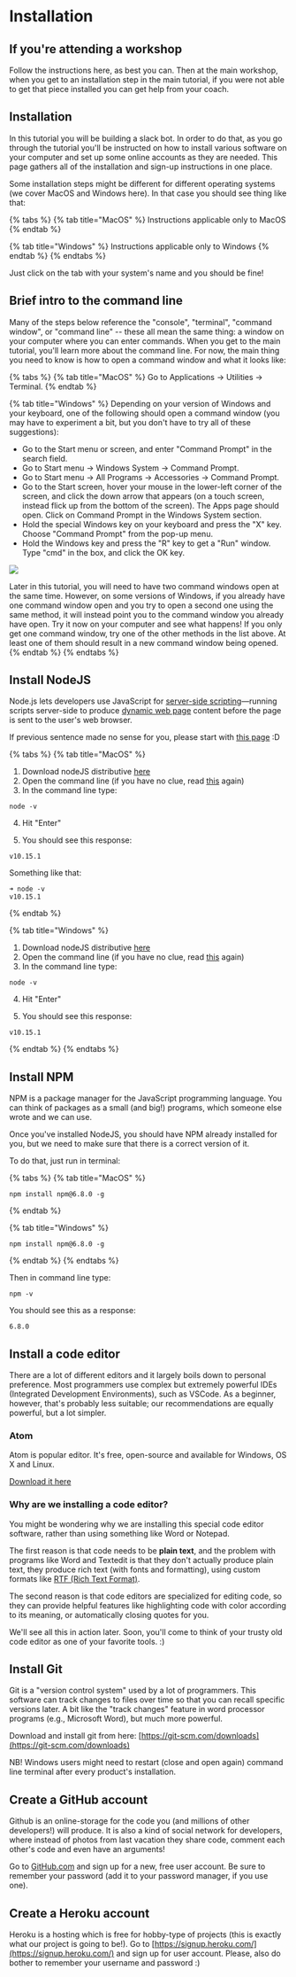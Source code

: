 # Installation

## If you're attending a workshop <a id="if-youre-attending-a-workshop"></a>

Follow the instructions here, as best you can. Then at the main workshop, when you get to an installation step in the main tutorial, if you were not able to get that piece installed you can get help from your coach.

## Installation

In this tutorial you will be building a slack bot. In order to do that, as you go through the tutorial you'll be instructed on how to install various software on your computer and set up some online accounts as they are needed. This page gathers all of the installation and sign-up instructions in one place.

Some installation steps might be different for different operating systems \(we cover MacOS and Windows here\). In that case you should see thing like that:

{% tabs %}
{% tab title="MacOS" %}
Instructions applicable only to MacOS
{% endtab %}

{% tab title="Windows" %}
Instructions applicable only to Windows
{% endtab %}
{% endtabs %}

Just click on the tab with your system's name and you should be fine!

## Brief intro to the command line <a id="brief-intro-to-the-command-line"></a>

Many of the steps below reference the "console", "terminal", "command window", or "command line" -- these all mean the same thing: a window on your computer where you can enter commands. When you get to the main tutorial, you'll learn more about the command line. For now, the main thing you need to know is how to open a command window and what it looks like:  


{% tabs %}
{% tab title="MacOS" %}
Go to Applications → Utilities → Terminal.
{% endtab %}

{% tab title="Windows" %}
Depending on your version of Windows and your keyboard, one of the following should open a command window \(you may have to experiment a bit, but you don't have to try all of these suggestions\):

* Go to the Start menu or screen, and enter "Command Prompt" in the search field.
* Go to Start menu → Windows System → Command Prompt.
* Go to Start menu → All Programs → Accessories → Command Prompt.
* Go to the Start screen, hover your mouse in the lower-left corner of the screen, and click the down arrow that appears \(on a touch screen, instead flick up from the bottom of the screen\). The Apps page should open. Click on Command Prompt in the Windows System section.
* Hold the special Windows key on your keyboard and press the "X" key. Choose "Command Prompt" from the pop-up menu.
* Hold the Windows key and press the "R" key to get a "Run" window. Type "cmd" in the box, and click the OK key.

![](.gitbook/assets/windows-plus-r.png)

Later in this tutorial, you will need to have two command windows open at the same time. However, on some versions of Windows, if you already have one command window open and you try to open a second one using the same method, it will instead point you to the command window you already have open. Try it now on your computer and see what happens! If you only get one command window, try one of the other methods in the list above. At least one of them should result in a new command window being opened.
{% endtab %}
{% endtabs %}

## Install NodeJS

Node.js lets developers use JavaScript for [server-side scripting](https://en.wikipedia.org/wiki/Server-side_scripting)—running scripts server-side to produce [dynamic web page](https://en.wikipedia.org/wiki/Dynamic_web_page) content before the page is sent to the user's web browser.

If previous sentence made no sense for you, please start with [this page](https://tutorial.djangogirls.org/en/how_the_internet_works/) :D

{% tabs %}
{% tab title="MacOS" %}
1. Download nodeJS distributive [here](https://nodejs.org/dist/v10.15.1/node-v10.15.1.pkg)
2. Open the command line \(if you have no clue, read [this](https://kiote1.gitbook.io/slackbotworkshop/more-info#brief-intro-to-the-command-line) again\)
3. In the command line type:

```text
node -v
```

4. Hit "Enter"

5. You should see this response:

```text
v10.15.1
```

Something like that:

```text
➜ node -v
v10.15.1
```
{% endtab %}

{% tab title="Windows" %}
1. Download nodeJS distributive [here](https://nodejs.org/dist/v10.15.1/node-v10.15.1-x64.msi)
2. Open the command line \(if you have no clue, read [this](https://kiote1.gitbook.io/slackbotworkshop/~/drafts/-LZ9oZ1zsvxmvkO4i5nG/primary/more-info#brief-intro-to-the-command-line) again\)
3. In the command line type:

```text
node -v
```

4. Hit "Enter"

5. You should see this response:

```text
v10.15.1
```
{% endtab %}
{% endtabs %}

## Install NPM

NPM is a package manager for the JavaScript programming language. You can think of packages as a small \(and big!\) programs, which someone else wrote and we can use. 

Once you've installed NodeJS, you should have NPM already installed for you, but we need to make sure that there is a correct version of it.

To do that, just run in terminal:

{% tabs %}
{% tab title="MacOS" %}
```text
npm install npm@6.8.0 -g
```
{% endtab %}

{% tab title="Windows" %}
```
npm install npm@6.8.0 -g
```
{% endtab %}
{% endtabs %}

Then in command line type:

```text
npm -v
```

You should see this as a response:

```text
6.8.0
```

## Install a code editor <a id="install-a-code-editor"></a>

There are a lot of different editors and it largely boils down to personal preference. Most programmers use complex but extremely powerful IDEs \(Integrated Development Environments\), such as VSCode. As a beginner, however, that's probably less suitable; our recommendations are equally powerful, but a lot simpler.

### Atom

Atom is popular editor. It's free, open-source and available for Windows, OS X and Linux. 

[Download it here](https://atom.io/)  


### Why are we installing a code editor? <a id="why-are-we-installing-a-code-editor"></a>

You might be wondering why we are installing this special code editor software, rather than using something like Word or Notepad.

The first reason is that code needs to be **plain text**, and the problem with programs like Word and Textedit is that they don't actually produce plain text, they produce rich text \(with fonts and formatting\), using custom formats like [RTF \(Rich Text Format\)](https://en.wikipedia.org/wiki/Rich_Text_Format).

The second reason is that code editors are specialized for editing code, so they can provide helpful features like highlighting code with color according to its meaning, or automatically closing quotes for you.

We'll see all this in action later. Soon, you'll come to think of your trusty old code editor as one of your favorite tools. :\)

## Install Git <a id="install-git"></a>

Git is a "version control system" used by a lot of programmers. This software can track changes to files over time so that you can recall specific versions later. A bit like the "track changes" feature in word processor programs \(e.g., Microsoft Word\), but much more powerful.

Download and install git from here: [https://git-scm.com/downloads](https://git-scm.com/downloads)

NB! Windows users might need to restart \(close and open again\) command line terminal after every product's installation.

## Create a GitHub account <a id="create-a-github-account"></a>

Github is an online-storage for the code you \(and millions of other developers!\) will produce. It is also a kind of social network for developers, where instead of photos from last vacation they share code, comment each other's code and even have an arguments!

Go to [GitHub.com](https://www.github.com/) and sign up for a new, free user account. Be sure to remember your password \(add it to your password manager, if you use one\).

## Create a Heroku account

Heroku is a hosting which is free for hobby-type of projects \(this is exactly what our project is going to be!\). Go to [https://signup.heroku.com/](https://signup.heroku.com/) and sign up for user account. Please, also do bother to remember your username and password :\)

